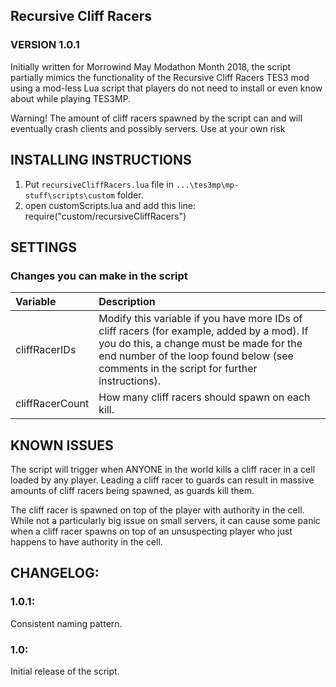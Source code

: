 ## Recursive Cliff Racers
### VERSION 1.0.1

Initially written for Morrowind May Modathon Month 2018, the script partially mimics the functionality of the Recursive Cliff Racers TES3 mod using a mod-less Lua script that players do not need to install or even know about while playing TES3MP.

Warning! The amount of cliff racers spawned by the script can and will eventually crash clients and possibly servers. Use at your own risk

## INSTALLING INSTRUCTIONS

1) Put `recursiveCliffRacers.lua` file in `...\tes3mp\mp-stuff\scripts\custom` folder.
2) open customScripts.lua and add this line: require("custom/recursiveCliffRacers")

## SETTINGS

### Changes you can make in the script
|Variable|Description|
|:----|:-----|
|cliffRacerIDs|Modify this variable if you have more IDs of cliff racers (for example, added by a mod). If you do this, a change must be made for the end number of the loop found below (see comments in the script for further instructions).|
|cliffRacerCount|How many cliff racers should spawn on each kill.|

## KNOWN ISSUES

The script will trigger when ANYONE in the world kills a cliff racer in a cell loaded by any player. Leading a cliff racer to guards can result in massive amounts of cliff racers being spawned, as guards kill them.

The cliff racer is spawned on top of the player with authority in the cell. While not a particularly big issue on small servers, it can cause some panic when a cliff racer spawns on top of an unsuspecting player who just happens to have authority in the cell.

## CHANGELOG:
### 1.0.1:
Consistent naming pattern.

### 1.0:
Initial release of the script.

